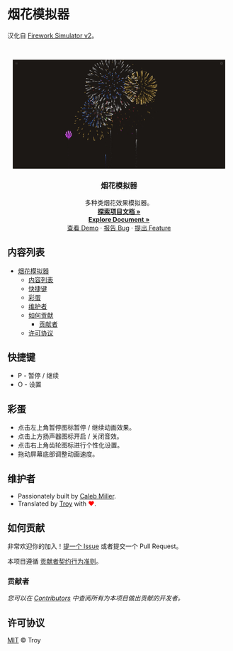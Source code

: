 # 烟花模拟器

汉化自 [Firework Simulator v2](https://codepen.io/MillerTime/details/XgpNwb)。

<br>

<p align="center">
    <img src="assets/image/demo.webp" alt="logo" width="480">
    <h3 align="center">烟花模拟器</h3>
    <p align="center">
        多种类烟花效果模拟器。
        <br>
        <a href="https://github.com/troyxun/fireworks-simulator/blob/main/README.md"><strong>探索项目文档 »</strong></a>
        <br>
        <a href="https://github.com/troyxun/fireworks-simulator/blob/main/README.en.md"><strong>Explore Document »</strong></a>
        <br>
        <a href="https://troyxun.github.io/fireworks-simulator">查看 Demo</a>
        ·
        <a href="https://github.com/troyxun/fireworks-simulator/issues">报告 Bug</a>
        ·
        <a href="https://github.com/troyxun/fireworks-simulator/issues">提出 Feature</a>
    </p>
</p>
 
## 内容列表

- [烟花模拟器](#烟花模拟器)
  - [内容列表](#内容列表)
  - [快捷键](#快捷键)
  - [彩蛋](#彩蛋)
  - [维护者](#维护者)
  - [如何贡献](#如何贡献)
    - [贡献者](#贡献者)
  - [许可协议](#许可协议)

## 快捷键

- P - 暂停 / 继续
- O - 设置

## 彩蛋

- 点击左上角暂停图标暂停 / 继续动画效果。
- 点击上方扬声器图标开启 / 关闭音效。
- 点击右上角齿轮图标进行个性化设置。
- 拖动屏幕底部调整动画速度。

## 维护者

- Passionately built by [Caleb Miller](https://cmiller.tech).
- Translated by [Troy](https://github.com/troyxun) with <font color=red>♥</font>.

## 如何贡献

非常欢迎你的加入！[提一个 Issue](https://github.com/troyxun/fireworks-simulator/issues/new) 或者提交一个 Pull Request。

本项目遵循 [贡献者契约行为准则](https://www.contributor-covenant.org/version/2/1/code_of_conduct/)。

### 贡献者

*您可以在 [Contributors](https://github.com/troyxun/fireworks-simulator/graphs/contributors) 中查阅所有为本项目做出贡献的开发者。*

## 许可协议

[MIT](https://github.com/troyxun/fireworks-simulator/blob/main/LICENSE) © Troy
